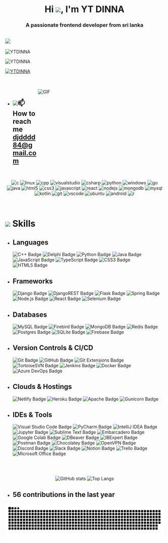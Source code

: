 <h1 align="center">Hi </b><img src="https://media.giphy.com/media/hvRJCLFzcasrR4ia7z/giphy.gif" width="35"</h1>, I'm YT DINNA</h1> 
<h3 align="center">A passionate frontend developer from sri lanka</h3>
<br>
<img src="https://user-images.githubusercontent.com/73097560/115834477-dbab4500-a447-11eb-908a-139a6edaec5c.gif">
<br>
<p align="left"> <img src="https://img.shields.io/github/forks/themlphdstudent/awesome-github-profile-readme-templates.svg?color=blue)](https://github.com/durgeshsamariya/awesome-github-profile-readme-templates/network" alt="YTDINNA" /> </p>
<p align="left"> <img src="https://camo.githubusercontent.com/08c3cfb906519557dcd4723a122edd2eda022bfc9253953c0d05472a81604a13/68747470733a2f2f6b6f6d617265762e636f6d2f67687076632f3f757365726e616d653d7669736877613639266c6162656c3d50726f66696c65253230766965777326636f6c6f723d306537356236267374796c653d666c6174" alt="YTDINNA" /> </p>

<p align="left"> <a href="https://github.com/YTDINNA/YT-DINNA-master"><img src="https://github-profile-trophy.vercel.app/?username=ryo-ma&row=2&column=3" alt="YTDINNA" /></a> </p>

<br/>
<br/>
<a target="_blank">
  <img align="right" height="250" width="400" alt="GIF" src="https://github.com/JayantGoel001/JayantGoel001/blob/master/GIF/code.gif">
</a>

- ## <img src="https://media2.giphy.com/media/QssGEmpkyEOhBCb7e1/giphy.gif?cid=ecf05e47a0n3gi1bfqntqmob8g9aid1oyj2wr3ds3mg700bl&rid=giphy.gif" width ="25"><b>📫 How to reach me</b>  **djdddd84@gmail.com**
<br>
<p align="center">
<img src="https://user-images.githubusercontent.com/59575502/127426751-01af6b81-3523-47d2-95b8-6166f9c3c3aa.png" alt="c" width="25" height="25" />
<img src="https://user-images.githubusercontent.com/59575502/127427976-be2bc801-ad71-4480-bda4-a6f64926cb7b.png" alt="linux" width="25" height="25" />
<img src="https://user-images.githubusercontent.com/59575502/127426757-5335f7bc-c63a-4e58-9e96-f43982df842d.png" alt="cpp" width="25" height="25" />
<img src="https://user-images.githubusercontent.com/59575502/127427979-7eddf4e0-1d7e-4735-8564-6a0f641130d6.png" alt="visualstudio" width="25" height="25" />
<img src="https://user-images.githubusercontent.com/59575502/127426965-45da81b5-987d-4f44-b4d7-249fae487a0a.png" alt="csharp" width="25" height="25" />
<img src="https://user-images.githubusercontent.com/59575502/127426759-a687aa90-d647-46c9-86f7-c8e948f8095e.png" alt="python" width="25" height="25" />
<img src="https://user-images.githubusercontent.com/59575502/127427981-bfaa39a1-bce1-4f63-85c4-f61f14f39f46.png" alt="windows" width="25" height="25" />
<img src="https://user-images.githubusercontent.com/59575502/127426152-a3fa615d-646a-41ad-b40d-668f7317b1d0.png" alt="go" width="25" height="25" />
<img src="https://user-images.githubusercontent.com/59575502/127428627-06e9cfab-80ba-45a2-8891-96121397ec9c.png" alt="java" width="25" height="25" />
<img src="https://user-images.githubusercontent.com/59575502/127426309-0b2bbd98-9756-4798-ad10-f60da4a4d5fb.png" alt="html5" width="25" height="25" />
<img src="https://user-images.githubusercontent.com/59575502/127426315-abe01b56-a385-455d-9caf-40bc7022a3d3.png" alt="css3" width="25" height="25" />
<img src="https://user-images.githubusercontent.com/59575502/127426312-4a7a6d79-4b40-4b06-8c94-824ea3e8410e.png" alt="javascript" width="25" height="25" />
<img src="https://user-images.githubusercontent.com/59575502/127428633-1f18254b-97f9-4358-aec4-3143874035f8.png" alt="react" width="25" height="25" />
<img src="https://user-images.githubusercontent.com/59575502/127428631-5ab21a62-ac89-4919-9408-724df88ab245.png" alt="nodejs" width="25" height="25" />
<img src="https://user-images.githubusercontent.com/59575502/127426153-6f6d6c91-9778-43d9-a1df-95df61f23438.png" alt="mongodb" width="25" height="25" />
<img src="https://user-images.githubusercontent.com/59575502/127428630-7563c6a0-4ce4-4b21-9473-b7c2b149f3c4.png" alt="mysql" width="25" height="25" />
<img src="https://user-images.githubusercontent.com/59575502/127427343-2fe8d36c-c633-4ed2-92a2-122f08d7328b.png" alt="kotlin" width="25" height="25" />
<img src="https://user-images.githubusercontent.com/59575502/127427975-18b027b4-dc7f-4616-b9b4-42019b54e8db.png" alt="git" width="25" height="25" />
<img src="https://user-images.githubusercontent.com/59575502/127427980-4b5ba4cf-daee-474f-a500-872181ccc470.png" alt="vscode" width="25" height="25" />
<img src="https://user-images.githubusercontent.com/59575502/127427977-74d3fe09-d1c3-447a-9446-b28aae6df5cb.png" alt="ubuntu" width="25" height="25" />
<img src="https://user-images.githubusercontent.com/59575502/127427342-0ff4c732-b5dd-4f67-b4d3-e6cc3d9d7f72.png" alt="android" width="25" height="25" />
<img src="https://user-images.githubusercontent.com/59575502/127426760-7a199e4d-b13d-4da3-8df1-f3c07713d8ff.png" alt="r" width="25" height="25" />
</p>
<br>





# <img src="https://media2.giphy.com/media/QssGEmpkyEOhBCb7e1/giphy.gif?cid=ecf05e47a0n3gi1bfqntqmob8g9aid1oyj2wr3ds3mg700bl&rid=giphy.gif" width ="25"> <b>Skills</b>

- ## Languages
    ![C++ Badge](https://img.shields.io/badge/C++-%2300599C.svg?logo=c%2B%2B&logoColor=white&style=flat)
    ![Delphi Badge](https://img.shields.io/badge/Delphi-EE1F35?logo=delphi&logoColor=fff&style=flat)
    ![Python Badge](https://custom-icon-badges.demolab.com/badge/Python-000.svg?logo=python-colorful)
    ![Java Badge](https://custom-icon-badges.demolab.com/badge/Java-ED8B00.svg?logo=java-colorful)
    ![JavaScript Badge](https://img.shields.io/badge/Javascript*-%23323330.svg?&logo=javascript&logoColor=%23F7DF1E&style=flat)
    ![TypeScript Badge](https://img.shields.io/badge/TypeScript*-3178C6?logo=typescript&logoColor=fff&style=flat)
    ![CSS3 Badge](https://img.shields.io/badge/CSS3*-%231572B6.svg?&logo=css3&logoColor=white&style=flat) 
    ![HTML5 Badge](https://img.shields.io/badge/HTML5*-%23E34F26.svg?&logo=html5&logoColor=white&style=flat) 

- ## Frameworks
    ![Django Badge](https://img.shields.io/badge/Django-%23092E20.svg?&logo=django&logoColor=white&style=flat)
    ![DjangoREST Badge](https://img.shields.io/badge/Django-REST*-ff1709?&logo=django&logoColor=white&color=ff1709&labelColor=gray&style=flat) 
    ![Flask Badge](https://img.shields.io/badge/Flask-%23000.svg?&logo=flask&logoColor=white&style=flat)
    ![Spring Badge](https://img.shields.io/badge/Spring-%236DB33F.svg?&logo=spring&logoColor=white&style=flat)
    ![Node.js Badge](https://img.shields.io/badge/Node.js*-393?logo=nodedotjs&logoColor=fff&style=flat) 
    ![React Badge](https://img.shields.io/badge/React*-%2320232a.svg?&logo=react&logoColor=%2361DAFB&style=flat) 
    ![Selenium Badge](https://img.shields.io/badge/Selenium-43B02A?logo=selenium&logoColor=fff&style=flat)

- ## Databases     
    ![MySQL Badge](https://img.shields.io/badge/MySQL-%2300f.svg?&logo=mysql&logoColor=white&style=flat)
    ![Firebird Badge](https://custom-icon-badges.demolab.com/badge/Firebird-gray.svg?logo=firebird) 
    ![MongoDB Badge](https://img.shields.io/badge/MongoDB-%234ea94b.svg?&logo=mongodb&logoColor=white&style=flat) 
    ![Redis Badge](https://img.shields.io/badge/Redis*-%23DD0031.svg?&logo=redis&logoColor=white&style=flat) 
    ![Postgres Badge](https://img.shields.io/badge/Postgres-%23316192.svg?&logo=postgresql&logoColor=white&style=flat) 
    ![SQLite Badge](https://img.shields.io/badge/SQLite-%2307405e.svg?&logo=sqlite&logoColor=white&style=flat)
    ![Firebase Badge](https://img.shields.io/badge/Firebase*-%23039BE5.svg?&logo=firebase&style=flat) 

- ## Version Controls & CI/CD
    ![Git Badge](https://img.shields.io/badge/Git-F05032?logo=git&logoColor=fff&style=flat)
    ![GitHub Badge](https://img.shields.io/badge/GitHub-181717?logo=github&logoColor=fff&style=flat)
    ![Git Extensions Badge](https://img.shields.io/badge/Git%20Extensions-212121?logo=gitextensions&logoColor=fff&style=flat)
    ![TortoiseSVN Badge](https://custom-icon-badges.demolab.com/badge/TortoiseSVN-89A3CC.svg?logo=tortoisesvn&logoColor=fff)
    ![Jenkins Badge](https://img.shields.io/badge/Jenkins-%232C5263.svg?&logo=jenkins&logoColor=white&style=flat) 
    ![Docker Badge](https://img.shields.io/badge/Docker*-2496ED?logo=docker&logoColor=fff&style=flat)
    ![Azure DevOps Badge](https://img.shields.io/badge/Azure%20DevOps-0078D7?logo=azuredevops&logoColor=fff&style=flat)

- ## Clouds & Hostings
    ![Netlify Badge](https://img.shields.io/badge/Netlify-%23000000.svg?&logo=netlify&logoColor=00C7B7&style=flat) 
    ![Heroku Badge](https://img.shields.io/badge/Heroku-%23430098.svg?&logo=heroku&logoColor=white&style=flat) 
    ![Apache Badge](https://img.shields.io/badge/Apache-C71A36?&logo=Apache&logoColor=white&style=flat) 
    ![Gunicorn Badge](https://img.shields.io/badge/Gunicorn-499848?logo=gunicorn&logoColor=fff&style=flat)

- ## IDEs & Tools
    ![Visual Studio Code Badge](https://img.shields.io/badge/Visual%20Studio%20Code-007ACC?logo=visualstudiocode&logoColor=fff&style=flat)
    ![PyCharm Badge](https://img.shields.io/badge/PyCharm-000?logo=pycharm&logoColor=fff&style=flat)
    ![IntelliJ IDEA Badge](https://img.shields.io/badge/IntelliJ%20IDEA-000?logo=intellijidea&logoColor=fff&style=flat)
    ![Jupyter Badge](https://img.shields.io/badge/Jupyter-F37626?logo=jupyter&logoColor=fff&style=flat)
    ![Sublime Text Badge](https://img.shields.io/badge/Sublime%20Text-FF9800?logo=sublimetext&logoColor=fff&style=flat)
    ![Embarcadero Badge](https://img.shields.io/badge/Embarcadero-ED1F35?logo=embarcadero&logoColor=fff&style=flat)
    ![Google Colab Badge](https://img.shields.io/badge/Google%20Colab-F9AB00?logo=googlecolab&logoColor=fff&style=flat)
    ![DBeaver Badge](https://custom-icon-badges.demolab.com/badge/DBeaver-897263.svg?logo=dbeaver)
    ![IBExpert Badge](https://custom-icon-badges.demolab.com/badge/IBExpert-gray.svg?logo=ibexpert)
    ![Postman Badge](https://img.shields.io/badge/Postman-FF6C37?logo=postman&logoColor=fff&style=flat)
    ![Chocolatey Badge](https://img.shields.io/badge/Chocolatey-80B5E3?logo=chocolatey&logoColor=fff&style=flat)
    ![OpenVPN Badge](https://img.shields.io/badge/OpenVPN-EA7E20?logo=openvpn&logoColor=fff&style=flat)
    ![Discord Badge](https://img.shields.io/badge/Discord-5865F2?logo=discord&logoColor=fff&style=flat)
    ![Slack Badge](https://img.shields.io/badge/Slack-4A154B?logo=slack&logoColor=fff&style=flat)
    ![Notion Badge](https://img.shields.io/badge/Notion-000?logo=notion&logoColor=fff&style=flat)
    ![Trello Badge](https://img.shields.io/badge/Trello-0052CC?logo=trello&logoColor=fff&style=flat)
    ![Microsoft Office Badge](https://img.shields.io/badge/Microsoft%20Office-D83B01?logo=microsoftoffice&logoColor=fff&style=flat)
	


<div align="center">
<br>
<br>
	
![GitHub stats](https://github-readme-stats.vercel.app/api?username=YTDINNA&_icons=true&count_private=true&include_all_commits=true&title_color=f8333c&icon_color=f8333c)
![Top Langs](https://github-readme-stats.vercel.app/api/top-langs/?username=tonynguyenit18&layout=compact&custom_title=I%20use&title_color=f8333c&card_width=445)
</div>


- ## 56 contributions in the last year
<p align="center">
  <img  src="https://raw.githubusercontent.com/iscpatricio92/iscpatricio92/main/resources/img/github-contribution-grid-snake.svg"
    alt="iscpatricio92" />
</p>
